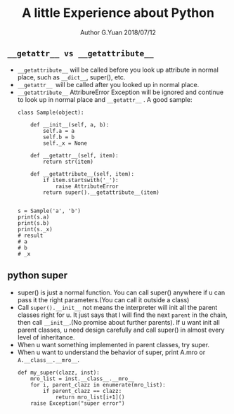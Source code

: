 
# <center>A little Experience about Python</center>
<center>Author G.Yuan 2018/07/12</center>

## `__getattr__ vs __getattribute__`
* `__getattribute__` will be called before you look up attribute in normal place, such as `__dict__`, super(), etc.
* `__getattr__ `will be called after you looked up in normal place.
* `__getattribute__`  AttribureError Exception will be ignored and continue to look up in normal place and `__getattr__` . A good sample:
	```
	class Sample(object):

	    def __init__(self, a, b):
	        self.a = a
	        self.b = b
	        self._x = None

	    def __getattr__(self, item):
	        return str(item)

	    def __getattribute__(self, item):
	        if item.startswith('_'):
	            raise AttributeError
	        return super().__getattribute__(item)


	s = Sample('a', 'b')
	print(s.a)
	print(s.b)
	print(s._x)
	# result
	# a
	# b
	# _x
	```
    
## python super

 * super() is just a normal function. You can call super() anywhere if u can pass it the right parameters.(You can call it outside a class)
 *  Call `super().__init__` not means the interpreter will init all the parent classes right for u. It just says that I will find the next `parent` in the chain, then call `__init__`.(No promise about further parents). If u want init all parent classes, u need design carefully and call super() in almost every level of inheritance.
 * When u want something implemented in parent classes, try super.
 * When u want to understand the behavior of super, print A.mro or `A.__class__.__mro__`.
	```
	def my_super(clazz, inst):
	    mro_list = inst.__class__.__mro__
	    for i, parent_clazz in enumerate(mro_list):
	        if parent_clazz == clazz:
	            return mro_list[i+1]()        
	    raise Exception("super error")
	```

<!--stackedit_data:
eyJoaXN0b3J5IjpbMTgwODY1NzQ1NCwxODAzOTc5NTQwLC03ND
AyNzQ2NTIsLTc3NjgzNTQ4MSwxOTAzNTAyNjM5XX0=
-->